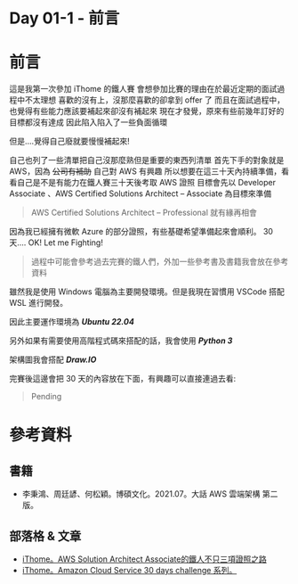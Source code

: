 # Day 01-1 - 前言



# 前言

這是我第一次參加 iThome 的鐵人賽
會想參加比賽的理由在於最近定期的面試過程中不太理想
喜歡的沒有上，沒那麼喜歡的卻拿到 offer 了
而且在面試過程中，也覺得有些能力應該要補起來卻沒有補起來
現在才發覺，原來有些前幾年訂好的目標都沒有達成
因此陷入陷入了一些負面循環

但是....覺得自己廢就要慢慢補起來!

自己也列了一些清單把自己沒那麼熟但是重要的東西列清單
首先下手的對象就是 AWS，因為 ~~公司有補助~~ 自己對 AWS 有興趣
所以想要在這三十天內持續準備，看看自己是不是有能力在鐵人賽三十天後考取 AWS 證照
目標會先以 Developer Associate 、AWS Certified Solutions Architect – Associate 為目標來準備

> AWS Certified Solutions Architect – Professional 就有緣再相會 



因為我已經擁有微軟 Azure 的部分證照，有些基礎希望準備起來會順利。
30 天....  OK! Let me Fighting!

> 過程中可能會參考過去完賽的鐵人們，外加一些參考書及書籍我會放在參考資料



雖然我是使用 Windows 電腦為主要開發環境。但是我現在習慣用 VSCode 搭配 WSL 進行開發。

因此主要運作環境為 ***Ubuntu 22.04***

另外如果有需要使用高階程式碼來搭配的話，我會使用 ***Python 3*** 

架構圖我會搭配 ***Draw.IO***



完賽後這邊會把 30 天的內容放在下面，有興趣可以直接連過去看:

> Pending




# 參考資料
## 書籍
-  李秉鴻、周廷諺、何松穎。博碩文化。2021.07。大話 AWS 雲端架構 第二版。


## 部落格 & 文章
- [iThome。AWS Solution Architect Associate的鐵人不只三項證照之路](https://ithelp.ithome.com.tw/users/20111554/ironman/3988)
- [iThome。Amazon Cloud Service 30 days challenge 系列。](https://ithelp.ithome.com.tw/users/20083507/ironman/1366)


